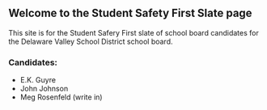 ## Welcome to the Student Safety First Slate page 

This site is for the Student Safery First slate of school board candidates for the Delaware Valley School District school board.

### Candidates:
* E.K. Guyre
* John Johnson
* Meg Rosenfeld (write in)
